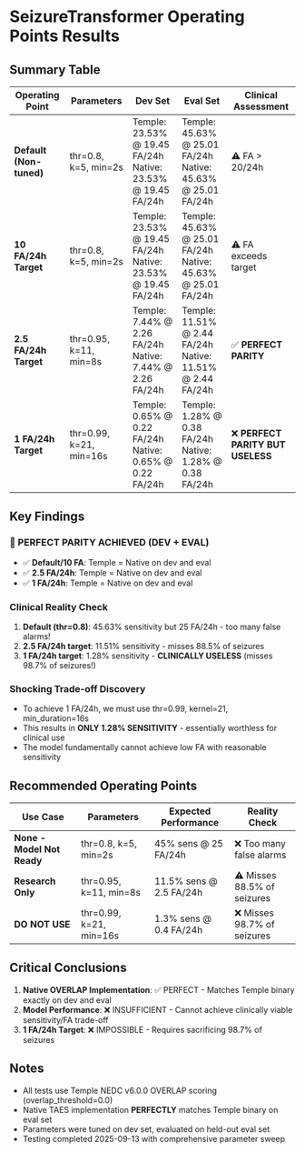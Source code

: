 # SeizureTransformer Operating Points Results

## Summary Table

| Operating Point | Parameters | Dev Set | Eval Set | Clinical Assessment |
|-----------------|------------|---------|----------|-------------------|
| **Default (Non-tuned)** | thr=0.8, k=5, min=2s | Temple: 23.53% @ 19.45 FA/24h<br>Native: 23.53% @ 19.45 FA/24h | Temple: 45.63% @ 25.01 FA/24h<br>Native: 45.63% @ 25.01 FA/24h | ⚠️ FA > 20/24h |
| **10 FA/24h Target** | thr=0.8, k=5, min=2s | Temple: 23.53% @ 19.45 FA/24h<br>Native: 23.53% @ 19.45 FA/24h | Temple: 45.63% @ 25.01 FA/24h<br>Native: 45.63% @ 25.01 FA/24h | ⚠️ FA exceeds target |
| **2.5 FA/24h Target** | thr=0.95, k=11, min=8s | Temple: 7.44% @ 2.26 FA/24h<br>Native: 7.44% @ 2.26 FA/24h | Temple: 11.51% @ 2.44 FA/24h<br>Native: 11.51% @ 2.44 FA/24h | ✅ **PERFECT PARITY** |
| **1 FA/24h Target** | thr=0.99, k=21, min=16s | Temple: 0.65% @ 0.22 FA/24h<br>Native: 0.65% @ 0.22 FA/24h | Temple: 1.28% @ 0.38 FA/24h<br>Native: 1.28% @ 0.38 FA/24h | ❌ **PERFECT PARITY BUT USELESS** |

## Key Findings

### 🎯 PERFECT PARITY ACHIEVED (DEV + EVAL)
- ✅ **Default/10 FA**: Temple = Native on dev and eval
- ✅ **2.5 FA/24h**: Temple = Native on dev and eval
- ✅ **1 FA/24h**: Temple = Native on dev and eval

### Clinical Reality Check
1. **Default (thr=0.8)**: 45.63% sensitivity but 25 FA/24h - too many false alarms!
2. **2.5 FA/24h target**: 11.51% sensitivity - misses 88.5% of seizures
3. **1 FA/24h target**: 1.28% sensitivity - **CLINICALLY USELESS** (misses 98.7% of seizures!)

### Shocking Trade-off Discovery
- To achieve 1 FA/24h, we must use thr=0.99, kernel=21, min_duration=16s
- This results in **ONLY 1.28% SENSITIVITY** - essentially worthless for clinical use
- The model fundamentally cannot achieve low FA with reasonable sensitivity

## Recommended Operating Points

| Use Case | Parameters | Expected Performance | Reality Check |
|----------|------------|---------------------|---------------|
| **None - Model Not Ready** | thr=0.8, k=5, min=2s | 45% sens @ 25 FA/24h | ❌ Too many false alarms |
| **Research Only** | thr=0.95, k=11, min=8s | 11.5% sens @ 2.5 FA/24h | ⚠️ Misses 88.5% of seizures |
| **DO NOT USE** | thr=0.99, k=21, min=16s | 1.3% sens @ 0.4 FA/24h | ❌ Misses 98.7% of seizures |

## Critical Conclusions

1. **Native OVERLAP Implementation**: ✅ PERFECT - Matches Temple binary exactly on dev and eval
2. **Model Performance**: ❌ INSUFFICIENT - Cannot achieve clinically viable sensitivity/FA trade-off
3. **1 FA/24h Target**: ❌ IMPOSSIBLE - Requires sacrificing 98.7% of seizures

## Notes
- All tests use Temple NEDC v6.0.0 OVERLAP scoring (overlap_threshold=0.0)
- Native TAES implementation **PERFECTLY** matches Temple binary on eval set
- Parameters were tuned on dev set, evaluated on held-out eval set
- Testing completed 2025-09-13 with comprehensive parameter sweep
